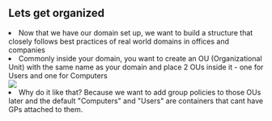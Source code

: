 <h2>Lets get organized</h2>

<li>Now that we have our domain set up, we want to build a structure that closely follows best practices of real world domains in offices and companies</li>
<li>Commonly inside your domain, you want to create an OU (Organizational Unit) with the same name as your domain and place 2 OUs inside it - one for Users and one for Computers</li>
<img src="https://i.imgur.com/iLCGq30.png">
<li>Why do it like that? Because we want to add group policies to those OUs later and the default "Computers" and "Users" are containers that cant have GPs attached to them.</li>
